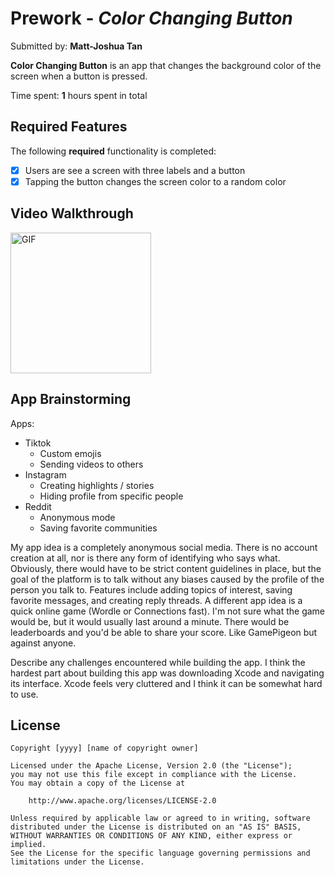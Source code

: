 # Prework - *Color Changing Button*

Submitted by: **Matt-Joshua Tan**

**Color Changing Button** is an app that changes the background color of the screen when a button is pressed.

Time spent: **1** hours spent in total

## Required Features

The following **required** functionality is completed:

- [X] Users are see a screen with three labels and a button
- [X] Tapping the button changes the screen color to a random color
 
## Video Walkthrough

<img src="https://i.imgur.com/KtJXODd.gif" title="Video Walkthrough" width="225px" alt="GIF">

## App Brainstorming
Apps:
- Tiktok
  - Custom emojis
  - Sending videos to others
- Instagram
  - Creating highlights / stories
  - Hiding profile from specific people
- Reddit
  - Anonymous mode
  - Saving favorite communities

My app idea is a completely anonymous social media. There is no account creation at all, nor is there any form of identifying who says what. Obviously, there would have to be
strict content guidelines in place, but the goal of the platform is to talk without any biases caused by the profile of the person you talk to.
Features include adding topics of interest, saving favorite messages, and creating reply threads.
A different app idea is a quick online game (Wordle or Connections fast). I'm not sure what the game would be, but it would usually last around a minute. There would be leaderboards
and you'd be able to share your score. Like GamePigeon but against anyone.

Describe any challenges encountered while building the app.
I think the hardest part about building this app was downloading Xcode and navigating its interface. Xcode feels very cluttered and I think it can be somewhat hard to use.

## License

    Copyright [yyyy] [name of copyright owner]

    Licensed under the Apache License, Version 2.0 (the "License");
    you may not use this file except in compliance with the License.
    You may obtain a copy of the License at

        http://www.apache.org/licenses/LICENSE-2.0

    Unless required by applicable law or agreed to in writing, software
    distributed under the License is distributed on an "AS IS" BASIS,
    WITHOUT WARRANTIES OR CONDITIONS OF ANY KIND, either express or implied.
    See the License for the specific language governing permissions and
    limitations under the License.
